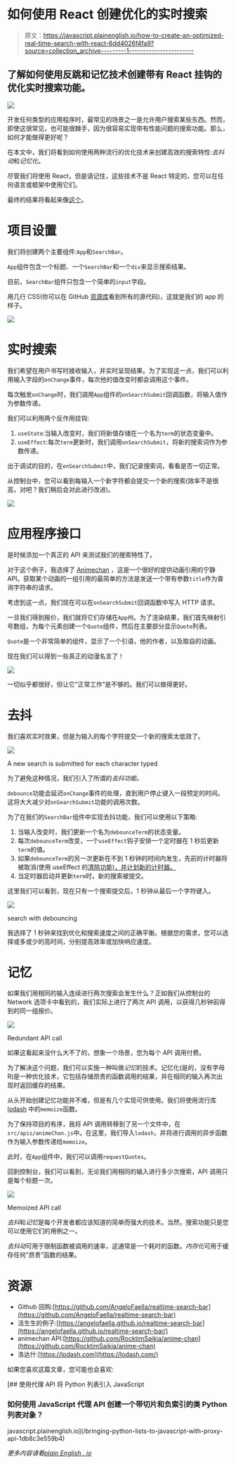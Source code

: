 # 如何使用 React 创建优化的实时搜索

> 原文：<https://javascript.plainenglish.io/how-to-create-an-optimized-real-time-search-with-react-6dd4026f4fa9?source=collection_archive---------1----------------------->

## 了解如何使用反跳和记忆技术创建带有 React 挂钩的优化实时搜索功能。

![](img/64b87f8c8b7c4dbee7c8e438e1efb219.png)

开发任何类型的应用程序时，最常见的场景之一是允许用户搜索某些东西。然而，即使这很常见，也可能很棘手，因为很容易实现带有性能问题的搜索功能。那么，如何才能做得更好呢？

在本文中，我们将看到如何使用两种流行的优化技术来创建高效的搜索特性:*去抖动*和*记忆化*。

尽管我们将使用 React，但是请记住，这些技术不是 React 特定的，您可以在任何语言或框架中使用它们。

最终的结果将看起来像[这个](https://angelofaella.github.io/realtime-search-bar)。

# 项目设置

我们将创建两个主要组件:`App`和`SearchBar`。

`App`组件包含一个标题、一个`SearchBar`和一个`div`来显示搜索结果。

目前，`SearchBar`组件只包含一个简单的`input`字段。

用几行 CSS(你可以在 GitHub [资源库](https://github.com/AngeloFaella/realtime-search-bar)看到所有的源代码)，这就是我们的 app 的样子。

![](img/4d0a0f8bbbc30f44f9a81e9b93002c1f.png)

# 实时搜索

我们希望在用户书写时接收输入，并实时呈现结果。为了实现这一点，我们可以利用输入字段的`onChange`事件，每次他的值改变时都会调用这个事件。

每次触发`onChange`时，我们调用`App`组件的`onSearchSubmit`回调函数，将输入值作为参数传递。

我们可以利用两个反作用挂钩:

1.  `useState`:当输入改变时，我们将新值存储在一个名为`term`的状态变量中。
2.  `useEffect`:每次`term`更新时，我们调用`onSearchSubmit`，将新的搜索词作为参数传递。

出于调试的目的，在`onSearchSubmit`中，我们记录搜索词，看看是否一切正常。

从控制台中，您可以看到每输入一个新字符都会提交一个新的搜索(效率不是很高，对吧？我们稍后会对此进行改进)。

![](img/bc40d32c84755b0c07798765ce1fc0fe.png)

# 应用程序接口

是时候添加一个真正的 API 来测试我们的搜索特性了。

对于这个例子，我选择了 [Animechan](https://github.com/RocktimSaikia/anime-chan) ，这是一个很好的提供动画引用的宁静 API。获取某个动画的一组引用的最简单的方法是发送一个带有参数`title`作为查询字符串的请求。

考虑到这一点，我们现在可以在`onSearchSubmit`回调函数中写入 HTTP 请求。

一旦我们得到报价，我们就将它们存储在`App`州。为了渲染结果，我们首先映射引号数组，为每个元素创建一个`Quote`组件，然后在主要部分显示`Quote`列表。

`Quote`是一个非常简单的组件，显示了一个引语，他的作者，以及取自的动画。

现在我们可以得到一些真正的动漫名言了！

![](img/37ebdf30c9400433b6008450a5dd2037.png)

一切似乎都很好，但让它“正常工作”是不够的。我们可以做得更好。

# 去抖

我们喜欢实时效果，但是为输入的每个字符提交一个新的搜索太低效了。

![](img/bc40d32c84755b0c07798765ce1fc0fe.png)

A new search is submitted for each character typed

为了避免这种情况，我们引入了所谓的*去抖功能。*

`debounce`功能会延迟`onChange`事件的处理，直到用户停止键入一段预定的时间。这将大大减少对`onSearchSubmit`功能的调用次数。

为了在我们的`SearchBar`组件中实现去抖功能，我们可以使用以下策略:

1.  当输入改变时，我们更新一个名为`debounceTerm`的状态变量。
2.  每次`debounceTerm`改变，一个`useEffect`钩子安排一个定时器在 1 秒后更新`term`的值。
3.  如果`debounceTerm`的另一次更新在不到 1 秒钟的时间内发生，先前的计时器将被取消(使用 useEffect 的[清除功能)，并计划新的计时器。](https://reactjs.org/docs/hooks-effect.html)
4.  当定时器启动并更新`term`时，新的搜索被提交。

这里我们可以看到，现在只有一个搜索提交后，1 秒钟从最后一个字符键入。

![](img/c4613ca563ea6164a125de7ea80c01a9.png)

search with debouncing

我选择了 1 秒钟来找到优化和搜索速度之间的正确平衡。根据您的需求，您可以选择或多或少的高时间，分别提高效率或加快响应速度。

# 记忆

如果我们用相同的输入连续进行两次搜索会发生什么？正如我们从控制台的 Network 选项卡中看到的，我们实际上进行了两次 API 调用，以获得几秒钟前得到的同一组报价。

![](img/d4f65605ba74dc0f455fbce17f3ecb49.png)

Redundant API call

如果这看起来没什么大不了的，想象一个场景，您为每个 API 调用付费。

为了解决这个问题，我们可以实施一种叫做*记忆*的技术。记忆化(是的，没有字母 R)是一种优化技术，它包括存储昂贵的函数调用的结果，并在相同的输入再次出现时返回缓存的结果。

从头开始创建记忆功能并不难，但是有几个实现可供使用。我们将使用流行库 [lodash](https://lodash.com) 中的`memoize`函数。

为了保持项目的有序，我将 API 调用转移到了另一个文件中，在`src/apis/animeChan.js`中。在这里，我们导入`lodash`，并将进行调用的异步函数作为输入参数传递给`memoize`。

此时，在`App`组件中，我们可以调用`requestQuotes`。

回到控制台，我们可以看到，无论我们用相同的输入进行多少次搜索，API 调用只是每个标题一次。

![](img/725e7b2d5d3b12729937038e74784376.png)

Memoized API call

*去抖*和*记忆*是每个开发者都应该知道的简单而强大的技术。当然，搜索功能只是您可以使用它们的用例之一。

*去抖动*可用于限制函数被调用的速率，这通常是一个耗时的函数。*内存化*可用于缓存任何“昂贵”函数的结果。

# 资源

*   Github 回购:[https://github.com/AngeloFaella/realtime-search-bar](https://github.com/AngeloFaella/realtime-search-bar)
*   活生生的例子:[https://angelofaella.github.io/realtime-search-bar](https://angelofaella.github.io/realtime-search-bar/)
*   animechan API:[https://github.com/RocktimSaikia/anime-chan](https://github.com/RocktimSaikia/anime-chan)
*   洛达什:[https://lodash.com](https://lodash.com/)

如果您喜欢这篇文章，您可能也会喜欢:

[](/bringing-python-lists-to-javascript-with-proxy-api-1db8c3e559b4) [## 使用代理 API 将 Python 列表引入 JavaScript

### 如何使用 JavaScript 代理 API 创建一个带切片和负索引的类 Python 列表对象？

javascript.plainenglish.io](/bringing-python-lists-to-javascript-with-proxy-api-1db8c3e559b4) 

*更多内容请看*[*plain English . io*](http://plainenglish.io/)